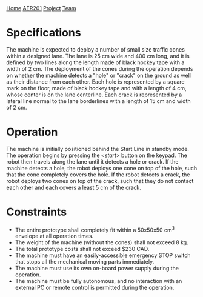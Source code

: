 <link rel="stylesheet" type="text/css" href="theme.css">

<div class="sidenav">
  <a href="../../">Home</a>
  <a href="../../Website/AER201_Engineering_Design">AER201</a>
  <a href="../../Website/Project">Project</a>
  <a href="../../Website/Team">Team</a>
</div>


# Specifications
The machine is expected to deploy a number of small size traffic cones within a designed lane. The lane is 25 cm wide and 400 cm long, and it is defined by two lines along the length made of black hockey tape with a width of 2 cm. The deployment of the cones during the operation depends on whether the machine detects a "hole" or "crack" on the ground as well as their distance from each other. Each hole is represented by a square mark on the floor, made of black hockey tape and with a length of 4 cm, whose center is on the lane centerline. Each crack is represented by a lateral line normal to the lane borderlines with a length of 15 cm and width of 2 cm. 

# Operation
The machine is initially positioned behind the Start Line in standby mode. The operation begins by pressing the <*start*> button on the keypad. The robot then travels along the lane until it detects a hole or crack. If the machine detects a hole, the robot deploys one cone on top of the hole, such that the cone completely covers the hole. If the robot detects a crack, the robot deploys two cones on top of the crack, such that they do not contact each other and each covers a least 5 cm of the crack. 

# Constraints
* The entire prototype shall completely fit within a 50x50x50 cm<sup>3</sup> envelope at all operation times.
* The weight of the machine (without the cones) shall not exceed 8 kg.
* The total prototype costs shall not exceed $230 CAD.
* The machine must have an easily-accessible emergency STOP switch that stops all the mechanical moving parts immediately. 
* The machine must use its own on-board power supply during the operation.
* The machine must be fully autonomous, and no interaction with an external PC or remote control is permitted during the operation. 
